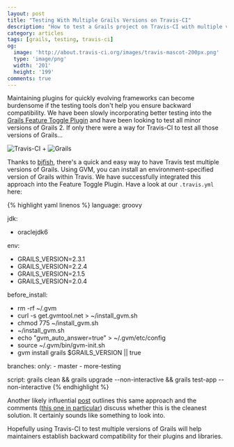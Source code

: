 ```yaml
---
layout: post
title: "Testing With Multiple Grails Versions on Travis-CI"
description: "How to test a Grails project on Travis-CI with multiple versions of Grails"
category: articles
tags: [grails, testing, travis-ci]
og:
  image: 'http://about.travis-ci.org/images/travis-mascot-200px.png'
  type: 'image/png'
  width: '201'
  height: '199'
comments: true
---
```


Maintaining plugins for quickly evolving frameworks can become burdensome if the testing tools don't help you ensure backward compatibility.  We have been slowly incorporating better testing into the [Grails Feature Toggle Plugin](https://github.com/LanyonM/grails-feature-toggle) and have been looking to test all minor versions of Grails 2.  If only there were a way for Travis-CI to test all those versions of Grails…

<div class="center grails-travis">
  <img src="http://about.travis-ci.org/images/travis-mascot-200px.png" alt="Travis-CI" />
  <span>+</span>
  <img src="http://solutions4all.info/img/image/grails-manual-insert-query.png" alt="Grails" />
</div>

Thanks to [bjfish](https://gist.github.com/bjfish), there's a quick and easy way to have Travis test multiple versions of Grails.  Using GVM, you can install an environment-specified version of Grails within Travis.  We have successfully integrated this approach into the Feature Toggle Plugin.  Have a look at our `.travis.yml` here:

{% highlight yaml linenos %}
language: groovy

jdk:
- oraclejdk6

env:
- GRAILS_VERSION=2.3.1
- GRAILS_VERSION=2.2.4
- GRAILS_VERSION=2.1.5
- GRAILS_VERSION=2.0.4

before_install:
- rm -rf ~/.gvm
- curl -s get.gvmtool.net > ~/install_gvm.sh
- chmod 775 ~/install_gvm.sh
- ~/install_gvm.sh
- echo "gvm_auto_answer=true" > ~/.gvm/etc/config
- source ~/.gvm/bin/gvm-init.sh
- gvm install grails $GRAILS_VERSION || true

branches:
  only:
    - master
    - more-testing

script: grails clean
     && grails upgrade --non-interactive
     && grails test-app --non-interactive
{% endhighlight %}

Another likely influential [post](http://www.christianoestreich.com/2013/05/travis-ci-grails-gvm/) outlines this same approach and the comments ([this one in particular](http://www.christianoestreich.com/2013/05/travis-ci-grails-gvm/#comment-992555180)) discuss whether this is the cleanest solution.  It certainly sounds like something to look into.

Hopefully using Travis-CI to test multiple versions of Grails will help maintainers establish backward compatibility for their plugins and libraries.

